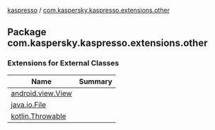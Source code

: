[kaspresso](../index.md) / [com.kaspersky.kaspresso.extensions.other](./index.md)

## Package com.kaspersky.kaspresso.extensions.other

### Extensions for External Classes

| Name | Summary |
|---|---|
| [android.view.View](android.view.-view/index.md) |  |
| [java.io.File](java.io.-file/index.md) |  |
| [kotlin.Throwable](kotlin.-throwable/index.md) |  |
